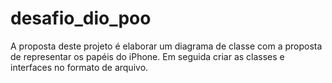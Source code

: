 # desafio_dio_poo
A proposta deste projeto é elaborar um diagrama de classe com a proposta de representar os papéis do iPhone. Em seguida criar as classes e interfaces no formato de arquivo.
